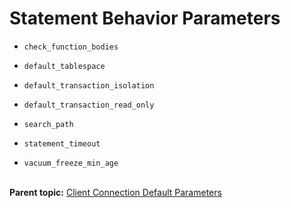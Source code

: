# Statement Behavior Parameters 

- `check_function_bodies`

- `default_tablespace`

- `default_transaction_isolation`

- `default_transaction_read_only`

- `search_path`

- `statement_timeout`

- `vacuum_freeze_min_age`<br/></br>


**Parent topic:** [Client Connection Default Parameters](../topics/g-client-connection-default-parameters.html)


